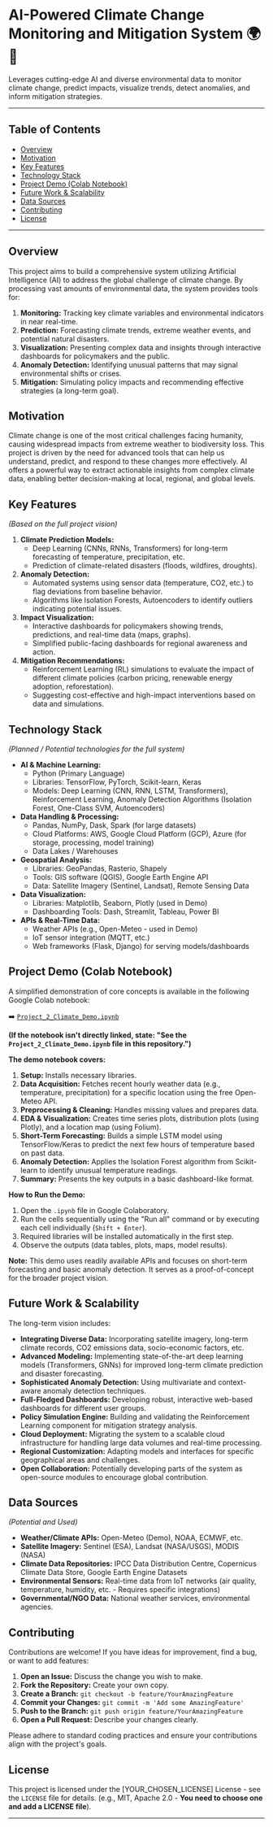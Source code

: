 # AI-Powered Climate Change Monitoring and Mitigation System 🌍🤖

Leverages cutting-edge AI and diverse environmental data to monitor climate change, predict impacts, visualize trends, detect anomalies, and inform mitigation strategies.

---

## Table of Contents

-   [Overview](#overview)
-   [Motivation](#motivation)
-   [Key Features](#key-features)
-   [Technology Stack](#technology-stack)
-   [Project Demo (Colab Notebook)](#project-demo-colab-notebook)
-   [Future Work & Scalability](#future-work--scalability)
-   [Data Sources](#data-sources)
-   [Contributing](#contributing)
-   [License](#license)

---

## Overview

This project aims to build a comprehensive system utilizing Artificial Intelligence (AI) to address the global challenge of climate change. By processing vast amounts of environmental data, the system provides tools for:

1.  **Monitoring:** Tracking key climate variables and environmental indicators in near real-time.
2.  **Prediction:** Forecasting climate trends, extreme weather events, and potential natural disasters.
3.  **Visualization:** Presenting complex data and insights through interactive dashboards for policymakers and the public.
4.  **Anomaly Detection:** Identifying unusual patterns that may signal environmental shifts or crises.
5.  **Mitigation:** Simulating policy impacts and recommending effective strategies (a long-term goal).

## Motivation

Climate change is one of the most critical challenges facing humanity, causing widespread impacts from extreme weather to biodiversity loss. This project is driven by the need for advanced tools that can help us understand, predict, and respond to these changes more effectively. AI offers a powerful way to extract actionable insights from complex climate data, enabling better decision-making at local, regional, and global levels.

## Key Features

*(Based on the full project vision)*

1.  **Climate Prediction Models:**
    *   Deep Learning (CNNs, RNNs, Transformers) for long-term forecasting of temperature, precipitation, etc.
    *   Prediction of climate-related disasters (floods, wildfires, droughts).
2.  **Anomaly Detection:**
    *   Automated systems using sensor data (temperature, CO2, etc.) to flag deviations from baseline behavior.
    *   Algorithms like Isolation Forests, Autoencoders to identify outliers indicating potential issues.
3.  **Impact Visualization:**
    *   Interactive dashboards for policymakers showing trends, predictions, and real-time data (maps, graphs).
    *   Simplified public-facing dashboards for regional awareness and action.
4.  **Mitigation Recommendations:**
    *   Reinforcement Learning (RL) simulations to evaluate the impact of different climate policies (carbon pricing, renewable energy adoption, reforestation).
    *   Suggesting cost-effective and high-impact interventions based on data and simulations.

## Technology Stack

*(Planned / Potential technologies for the full system)*

*   **AI & Machine Learning:**
    *   Python (Primary Language)
    *   Libraries: TensorFlow, PyTorch, Scikit-learn, Keras
    *   Models: Deep Learning (CNN, RNN, LSTM, Transformers), Reinforcement Learning, Anomaly Detection Algorithms (Isolation Forest, One-Class SVM, Autoencoders)
*   **Data Handling & Processing:**
    *   Pandas, NumPy, Dask, Spark (for large datasets)
    *   Cloud Platforms: AWS, Google Cloud Platform (GCP), Azure (for storage, processing, model training)
    *   Data Lakes / Warehouses
*   **Geospatial Analysis:**
    *   Libraries: GeoPandas, Rasterio, Shapely
    *   Tools: GIS software (QGIS), Google Earth Engine API
    *   Data: Satellite Imagery (Sentinel, Landsat), Remote Sensing Data
*   **Data Visualization:**
    *   Libraries: Matplotlib, Seaborn, Plotly (used in Demo)
    *   Dashboarding Tools: Dash, Streamlit, Tableau, Power BI
*   **APIs & Real-Time Data:**
    *   Weather APIs (e.g., Open-Meteo - used in Demo)
    *   IoT sensor integration (MQTT, etc.)
    *   Web frameworks (Flask, Django) for serving models/dashboards

## Project Demo (Colab Notebook)

A simplified demonstration of core concepts is available in the following Google Colab notebook:

➡️ [`Project_2_Climate_Demo.ipynb`](<link_to_your_notebook.ipynb_if_uploaded>)

**(If the notebook isn't directly linked, state: "See the `Project_2_Climate_Demo.ipynb` file in this repository.")**

**The demo notebook covers:**

1.  **Setup:** Installs necessary libraries.
2.  **Data Acquisition:** Fetches recent hourly weather data (e.g., temperature, precipitation) for a specific location using the free Open-Meteo API.
3.  **Preprocessing & Cleaning:** Handles missing values and prepares data.
4.  **EDA & Visualization:** Creates time series plots, distribution plots (using Plotly), and a location map (using Folium).
5.  **Short-Term Forecasting:** Builds a simple LSTM model using TensorFlow/Keras to predict the next few hours of temperature based on past data.
6.  **Anomaly Detection:** Applies the Isolation Forest algorithm from Scikit-learn to identify unusual temperature readings.
7.  **Summary:** Presents the key outputs in a basic dashboard-like format.

**How to Run the Demo:**

1.  Open the `.ipynb` file in Google Colaboratory.
2.  Run the cells sequentially using the "Run all" command or by executing each cell individually (`Shift + Enter`).
3.  Required libraries will be installed automatically in the first step.
4.  Observe the outputs (data tables, plots, maps, model results).

**Note:** This demo uses readily available APIs and focuses on short-term forecasting and basic anomaly detection. It serves as a proof-of-concept for the broader project vision.

## Future Work & Scalability

The long-term vision includes:

*   **Integrating Diverse Data:** Incorporating satellite imagery, long-term climate records, CO2 emissions data, socio-economic factors, etc.
*   **Advanced Modeling:** Implementing state-of-the-art deep learning models (Transformers, GNNs) for improved long-term climate prediction and disaster forecasting.
*   **Sophisticated Anomaly Detection:** Using multivariate and context-aware anomaly detection techniques.
*   **Full-Fledged Dashboards:** Developing robust, interactive web-based dashboards for different user groups.
*   **Policy Simulation Engine:** Building and validating the Reinforcement Learning component for mitigation strategy analysis.
*   **Cloud Deployment:** Migrating the system to a scalable cloud infrastructure for handling large data volumes and real-time processing.
*   **Regional Customization:** Adapting models and interfaces for specific geographical areas and challenges.
*   **Open Collaboration:** Potentially developing parts of the system as open-source modules to encourage global contribution.

## Data Sources

*(Potential and Used)*

*   **Weather/Climate APIs:** Open-Meteo (Demo), NOAA, ECMWF, etc.
*   **Satellite Imagery:** Sentinel (ESA), Landsat (NASA/USGS), MODIS (NASA)
*   **Climate Data Repositories:** IPCC Data Distribution Centre, Copernicus Climate Data Store, Google Earth Engine Datasets
*   **Environmental Sensors:** Real-time data from IoT networks (air quality, temperature, humidity, etc. - Requires specific integrations)
*   **Governmental/NGO Data:** National weather services, environmental agencies.

## Contributing

Contributions are welcome! If you have ideas for improvement, find a bug, or want to add features:

1.  **Open an Issue:** Discuss the change you wish to make.
2.  **Fork the Repository:** Create your own copy.
3.  **Create a Branch:** `git checkout -b feature/YourAmazingFeature`
4.  **Commit your Changes:** `git commit -m 'Add some AmazingFeature'`
5.  **Push to the Branch:** `git push origin feature/YourAmazingFeature`
6.  **Open a Pull Request:** Describe your changes clearly.

Please adhere to standard coding practices and ensure your contributions align with the project's goals.

## License

This project is licensed under the [YOUR_CHOSEN_LICENSE] License - see the `LICENSE` file for details. (e.g., MIT, Apache 2.0 - **You need to choose one and add a LICENSE file**).

---
